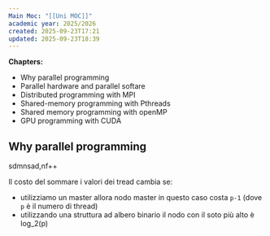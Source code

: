 ```yaml
---
Main Moc: "[[Uni MOC]]"
academic year: 2025/2026
created: 2025-09-23T17:21
updated: 2025-09-23T18:39
---
```

**Chapters:**
- Why parallel programming
- Parallel hardware and parallel softare
- Distributed programming with MPI
- Shared-memory programming with Pthreads
- Shared memory programming with openMP
- GPU programming with CUDA

## Why parallel programming

sdmnsad,nf++

Il costo del sommare i valori dei tread cambia se:
- utilizziamo un master allora nodo master in questo caso costa `p-1` (dove `p` è il numero di thread)
- utilizzando una struttura ad albero binario il nodo con il soto più alto è log_2(p)